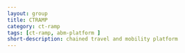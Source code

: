 ```yaml
---
layout: group
title: CTRAMP
category: ct-ramp
tags: [ct-ramp, abm-platform ]
short-description: chained travel and mobility platform
---
```

